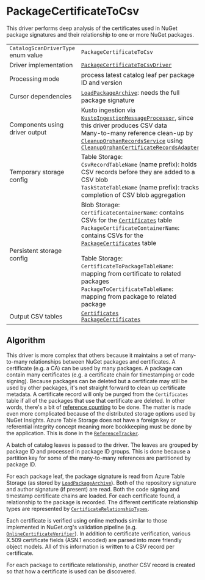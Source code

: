 # PackageCertificateToCsv

This driver performs deep analysis of the certificates used in NuGet package signatures and their relationship to one or more NuGet packages.

|                                    |                                                                                                                                                                                                                                                                                                                                                                                                                                                                                                                  |
| ---------------------------------- | ---------------------------------------------------------------------------------------------------------------------------------------------------------------------------------------------------------------------------------------------------------------------------------------------------------------------------------------------------------------------------------------------------------------------------------------------------------------------------------------------------------------- |
| `CatalogScanDriverType` enum value | `PackageCertificateToCsv`                                                                                                                                                                                                                                                                                                                                                                                                                                                                                        |
| Driver implementation              | [`PackageCertificateToCsvDriver`](../../src/Worker.Logic/CatalogScan/Drivers/PackageCertificateToCsv/PackageCertificateToCsvDriver.cs)                                                                                                                                                                                                                                                                                                                                                                           |
| Processing mode                    | process latest catalog leaf per package ID and version                                                                                                                                                                                                                                                                                                                                                                                                                                                           |
| Cursor dependencies                | [`LoadPackageArchive`](LoadPackageArchive.md): needs the full package signature                                                                                                                                                                                                                                                                                                                                                                                                                                  |
| Components using driver output     | Kusto ingestion via [`KustoIngestionMessageProcessor`](../../src/Worker.Logic/MessageProcessors/KustoIngestion/KustoIngestionMessageProcessor.cs), since this driver produces CSV data<br />Many-to-many reference clean-up by [`CleanupOrphanRecordsService`](../../src/Worker.Logic/MessageProcessors/ReferenceTracking/CleanupOrphanRecordsService.cs) using [`CleanupOrphanCertificateRecordsAdapter`](../../src/Worker.Logic/MessageProcessors/ReferenceTracking/CleanupOrphanCertificateRecordsAdapter.cs) |
| Temporary storage config           | Table Storage:<br />`CsvRecordTableName` (name prefix): holds CSV records before they are added to a CSV blob<br />`TaskStateTableName` (name prefix): tracks completion of CSV blob aggregation                                                                                                                                                                                                                                                                                                                 |
| Persistent storage config          | Blob Storage:<br />`CertificateContainerName`: contains CSVs for the [`Certificates`](../tables/Certificates.md) table<br />`PackageCertificateContainerName`: contains CSVs for the [`PackageCertificates`](../tables/PackageCertificates.md) table<br /><br />Table Storage:<br />`CertificateToPackageTableName`: mapping from certificate to related packages<br />`PackageToCertificateTableName`: mapping from package to related package                                                                  |
| Output CSV tables                  | [`Certificates`](../tables/Certificates.md)<br />[`PackageCertificates`](../tables/PackageCertificates.md)                                                                                                                                                                                                                                                                                                                                                                                                       |

## Algorithm

This driver is more complex that others because it maintains a set of many-to-many relationships between NuGet packages and certificates. A certificate (e.g. a CA) can be used by many packages. A package can contain many certificates (e.g. a certificate chain for timestamping or code signing). Because packages can be deleted but a certificate may still be used by other packages, it's not straight forward to clean up certificate metadata. A certificate record will only be purged from the `Certificates` table if all of the packages that use that certificate are deleted. In other words, there's a bit of [reference counting](https://en.wikipedia.org/wiki/Reference_counting) to be done. The matter is made even more complicated because of the distributed storage options used by NuGet Insights. Azure Table Storage does not have a foreign key or referential integrity concept meaning more bookkeeping must be done by the application. This is done in the [`ReferenceTracker`](../../src/Logic/ReferenceTracking/ReferenceTracker.cs).

A batch of catalog leaves is passed to the driver. The leaves are grouped by package ID and processed in package ID groups. This is done because a partition key for some of the many-to-many references are partitioned by package ID.

For each package leaf, the package signature is read from Azure Table Storage (as stored by [`LoadPackageArchive`](LoadPackageArchive.md)). Both of the repository signature and author signature (if present) are read. Both the code signing and timestamp certificate chains are loaded. For each certificate found, a relationship to the package is recorded. The different certificate relationship types are represented by [`CertificateRelationshipTypes`](../../src/Worker.Logic/CatalogScan/Drivers/PackageCertificateToCsv/CertificateRelationshipTypes.cs).

Each certificate is verified using online methods similar to those implemented in NuGet.org's validation pipeline (e.g. [`OnlineCertificateVerifier`](https://github.com/NuGet/NuGetGallery/blob/dev/src/Validation.PackageSigning.ValidateCertificate/OnlineCertificateVerifier.cs)). In addition to certificate verification, various X.509 certificate fields (ASN.1 encoded) are parsed into more friendly object models. All of this information is written to a CSV record per certificate.

For each package to certificate relationship, another CSV record is created so that how a certificate is used can be discovered.
